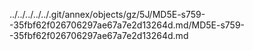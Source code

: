 ../../../../../.git/annex/objects/gz/5J/MD5E-s759--35fbf62f026706297ae67a7e2d13264d.md/MD5E-s759--35fbf62f026706297ae67a7e2d13264d.md